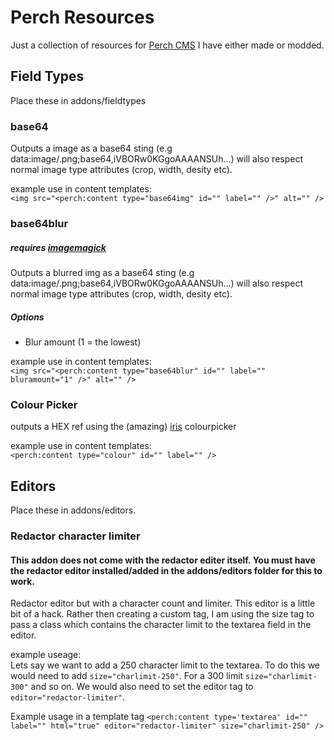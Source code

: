 # Perch Resources

Just a collection of resources for [Perch CMS](https://grabaperch.com/ "Perch") I have either made or modded.

## Field Types

Place these in addons/fieldtypes

### base64

Outputs a image as a base64 sting (e.g data:image/.png;base64,iVBORw0KGgoAAAANSUh...) will also respect normal image type attributes (crop, width, desity etc).

example use in content templates:  
`<img src="<perch:content type="base64img" id="" label="" />" alt="" />`


### base64blur

##### requires [imagemagick](http://www.imagemagick.org/)

Outputs a blurred img as a base64 sting (e.g data:image/.png;base64,iVBORw0KGgoAAAANSUh...) will also respect normal image type attributes (crop, width, desity etc).

##### Options
- Blur amount (1 = the lowest)

example use in content templates:  
`<img src="<perch:content type="base64blur" id="" label="" bluramount="1" />" alt="" />`

### Colour Picker

outputs a HEX ref using the (amazing) [iris](http://automattic.github.io/Iris/) colourpicker

example use in content templates:  
`<perch:content type="colour" id="" label="" />`


## Editors

Place these in addons/editors.

### Redactor character limiter

#### This addon does not come with the redactor editer itself. You must have the redactor editor installed/added in the addons/editors folder for this to work.

Redactor editor but with a character count and limiter. This editor is a little bit of a hack. Rather then creating a custom tag, I am using the size tag to pass a class which contains the character limit to the textarea field in the editor.

example useage:  
Lets say we want to add a 250 character limit to the textarea. To do this we would need to add `size="charlimit-250"`. For a 300 limit `size="charlimit-300"` and so on. We would also need to set the editor tag to `editor="redactor-limiter"`.

Example usage in a template tag
`<perch:content type='textarea' id="" label="" html="true" editor="redactor-limiter" size="charlimit-250" />`